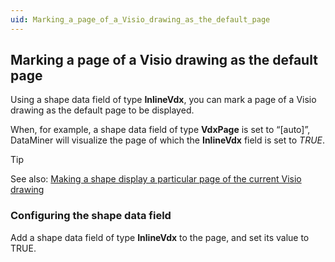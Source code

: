 ```yaml
---
uid: Marking_a_page_of_a_Visio_drawing_as_the_default_page
---
```


## Marking a page of a Visio drawing as the default page

Using a shape data field of type **InlineVdx**, you can mark a page of a Visio drawing as the default page to be displayed.

When, for example, a shape data field of type **VdxPage** is set to “\[auto\]”, DataMiner will visualize the page of which the **InlineVdx** field is set to *TRUE*.

> [!TIP]
> See also:
> [Making a shape display a particular page of the current Visio drawing](Making_a_shape_display_a_particular_page_of_the_current_Visio_drawing.md)

### Configuring the shape data field

Add a shape data field of type **InlineVdx** to the page, and set its value to TRUE.
